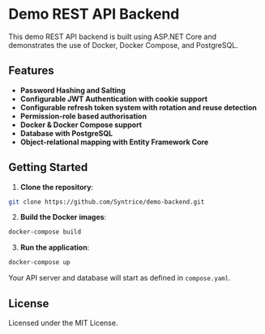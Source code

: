 # Demo REST API Backend

This demo REST API backend is built using ASP.NET Core and demonstrates the use of Docker, Docker Compose, and PostgreSQL.

## Features
- **Password Hashing and Salting**
- **Configurable JWT Authentication with cookie support**
- **Configurable refresh token system with rotation and reuse detection**
- **Permission-role based authorisation**
- **Docker & Docker Compose support**
- **Database with PostgreSQL**
- **Object-relational mapping with Entity Framework Core**

## Getting Started

1. **Clone the repository**:
```bash
git clone https://github.com/Syntrice/demo-backend.git
```

2. **Build the Docker images**:
```bash
docker-compose build
```

3. **Run the application**:
```bash
docker-compose up
```

Your API server and database will start as defined in `compose.yaml`.

## License

Licensed under the MIT License.
